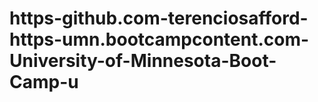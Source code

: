 # https-github.com-terenciosafford-https-umn.bootcampcontent.com-University-of-Minnesota-Boot-Camp-u